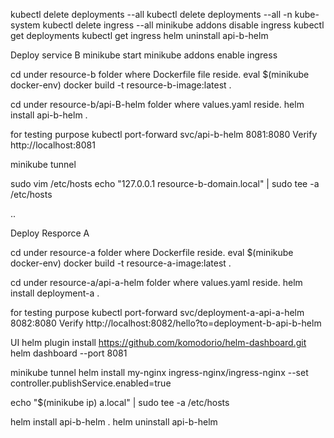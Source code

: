 kubectl delete deployments --all
kubectl delete deployments --all -n kube-system
kubectl delete ingress --all
minikube addons disable ingress
kubectl get deployments
kubectl get ingress
helm uninstall api-b-helm

Deploy service B
minikube start
minikube addons enable ingress

cd under resource-b folder where Dockerfile file reside.
eval $(minikube docker-env)
docker build -t resource-b-image:latest .

cd under resource-b/api-B-helm folder where values.yaml reside.
helm install api-b-helm .

for testing purpose
kubectl port-forward svc/api-b-helm 8081:8080
Verify
http://localhost:8081


minikube tunnel

sudo vim /etc/hosts
echo "127.0.0.1 resource-b-domain.local" | sudo tee -a /etc/hosts
 


..

Deploy Resporce A

cd under resource-a folder where Dockerfile reside.
eval $(minikube docker-env)
docker build -t resource-a-image:latest .

cd under resource-a/api-a-helm folder where values.yaml reside.
helm install deployment-a .

for testing purpose
kubectl port-forward svc/deployment-a-api-a-helm 8082:8080
Verify
http://localhost:8082/hello?to=deployment-b-api-b-helm

UI
helm plugin install https://github.com/komodorio/helm-dashboard.git
helm dashboard --port 8081


minikube tunnel
helm install my-nginx ingress-nginx/ingress-nginx --set controller.publishService.enabled=true

echo "$(minikube ip) a.local" | sudo tee -a /etc/hosts


helm install api-b-helm .
helm uninstall api-b-helm




